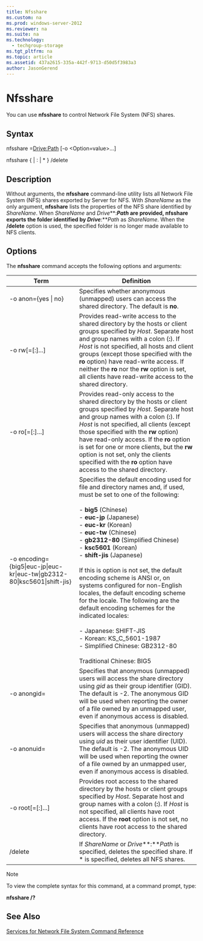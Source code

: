 ```yaml
---
title: Nfsshare
ms.custom: na
ms.prod: windows-server-2012
ms.reviewer: na
ms.suite: na
ms.technology: 
  - techgroup-storage
ms.tgt_pltfrm: na
ms.topic: article
ms.assetid: 437a2615-335a-442f-9713-d50d5f3983a3
author: JasonGerend
---
```

# Nfsshare
You can use **nfsshare** to control Network File System \(NFS\) shares.  
  
## Syntax  
nfsshare <ShareName>\=<Drive:Path> \[\-o <Option\=value>...\]  
  
nfsshare {<ShareName> | <Drive>:<Path> | \* } \/delete  
  
## Description  
Without arguments, the **nfsshare** command\-line utility lists all Network File System \(NFS\) shares exported by Server for NFS. With *ShareName* as the only argument, **nfsshare** lists the properties of the NFS share identified by *ShareName*. When *ShareName* and *Drive***:***Path* are provided, **nfsshare** exports the folder identified by *Drive***:***Path* as *ShareName*. When the **\/delete** option is used, the specified folder is no longer made available to NFS clients.  
  
## Options  
The **nfsshare** command accepts the following options and arguments:  
  
|Term|Definition|  
|--------|--------------|  
|\-o anon\={yes &#124; no}|Specifies whether anonymous \(unmapped\) users can access the shared directory. The default is **no**.|  
|\-o rw\[\=<Host>\[:<Host>\]...\]|Provides read\-write access to the shared directory by the hosts or client groups specified by *Host*. Separate host and group names with a colon \(**:**\). If *Host* is not specified, all hosts and client groups \(except those specified with the **ro** option\) have read\-write access. If neither the **ro** nor the **rw** option is set, all clients have read\-write access to the shared directory.|  
|\-o ro\[\=<Host>\[:<Host>\]...\]|Provides read\-only access to the shared directory by the hosts or client groups specified by *Host*. Separate host and group names with a colon \(**:**\). If *Host* is not specified, all clients \(except those specified with the **rw** option\) have read\-only access. If the **ro** option is set for one or more clients, but the **rw** option is not set, only the clients specified with the **ro** option have access to the shared directory.|  
|\-o encoding\={big5&#124;euc\-jp&#124;euc\-kr&#124;euc\-tw&#124;gb2312\-80&#124;ksc5601&#124;shift\-jis}|Specifies the default encoding used for file and directory names and, if used, must be set to one of the following:<br /><br />-   **big5** \(Chinese\)<br />-   **euc\-jp** \(Japanese\)<br />-   **euc\-kr** \(Korean\)<br />-   **euc\-tw** \(Chinese\)<br />-   **gb2312\-80** \(Simplified Chinese\)<br />-   **ksc5601** \(Korean\)<br />-   **shift\-jis** \(Japanese\)<br /><br />If this is option is not set, the default encoding scheme is ANSI or, on systems configured for non\-English locales, the default encoding scheme for the locale. The following are the default encoding schemes for the indicated locales:<br /><br />-   Japanese: SHIFT\-JIS<br />-   Korean: KS\_C\_5601\-1987<br />-   Simplified Chinese: GB2312\-80<br /><br />Traditional Chinese: BIG5|  
|\-o anongid\=<gid>|Specifies that anonymous \(unmapped\) users will access the share directory using *gid* as their group identifier \(GID\). The default is \-2. The anonymous GID will be used when reporting the owner of a file owned by an unmapped user, even if anonymous access is disabled.|  
|\-o  anonuid\=<uid>|Specifies that anonymous \(unmapped\) users will access the share directory using *uid* as their user identifier \(UID\). The default is \-2. The anonymous UID will be used when reporting the owner of a file owned by an unmapped user, even if anonymous access is disabled.|  
|\-o root\[\=<Host>\[:<Host>\]...\]|Provides root access to the shared directory by the hosts or client groups specified by *Host*. Separate host and group names with a colon \(**:**\). If *Host* is not specified, all clients have root access. If the **root** option is not set, no clients have root access to the shared directory.|  
|\/delete|If *ShareName* or *Drive***:***Path* is specified, deletes the specified share. If \* is specified, deletes all NFS shares.|  
  
> [!NOTE]  
> To view the complete syntax for this command, at a command prompt, type:  
>   
> **nfsshare \/?**  
  
## See Also  
[Services for Network File System Command Reference](../Topic/Services-for-Network-File-System-Command-Reference.md)  
  
